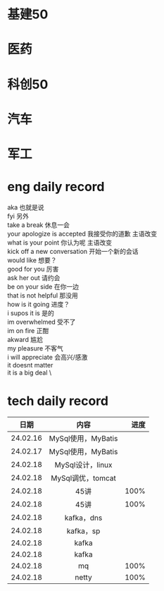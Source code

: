 # 基建50

# 医药

# 科创50 

# 汽车

# 军工

# eng daily record
aka 也就是说 \
fyi 另外\
take a break 休息一会\
your apologize is accepted 我接受你的道歉 主语改变\
what is your point 你认为呢 主语改变\
kick off a new conversation 开始一个新的会话\
would like 想要？\
good for you 厉害\
ask her out 请约会\
be on your side 在你一边\
that is not helpful 那没用\
how is it going 进度？\
i supos it is 是的\
im overwhelmed 受不了\
im on fire 正酣\
akward 尴尬\
my pleasure 不客气\
i will appreciate 会高兴/感激\
it doesnt matter\
it is a big deal \

# tech daily record
日期|内容|进度
--|:--:|--:
24.02.16|MySql使用，MyBatis|
24.02.17|MySql使用，MyBatis|
24.02.18|MySql设计，linux|
24.02.18|MySql调优，tomcat|
24.02.18|45讲|100%
24.02.18|45讲|100%
24.02.18|kafka，dns|
24.02.18|kafka，sp|
24.02.18|kafka|
24.02.18|kafka|
24.02.18|mq|100%
24.02.18|netty|100%
